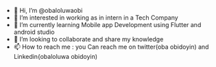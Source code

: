 - 👋 Hi, I’m @obaloluwaobi
- 👀 I’m interested in working as in intern in a Tech Company
- 🌱 I’m currently learning Mobile app Development using Flutter and android studio
- 💞️ I’m looking to collaborate and share my knowledge 
- 📫 How to reach me : you Can reach me on twitter(oba obidoyin) and Linkedin{obaloluwa obidoyin)

<!---
obaloluwaobi/obaloluwaobi is a ✨ special ✨ repository because its `README.md` (this file) appears on your GitHub profile.
You can click the Preview link to take a look at your changes.
--->
